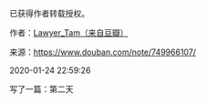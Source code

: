 已获得作者转载授权。


作者：[Lawyer_Tam（来自豆瓣）](https://www.douban.com/people/50118435/)


来源：https://www.douban.com/note/749966107/


2020-01-24 22:59:26


写了一篇：第二天  

